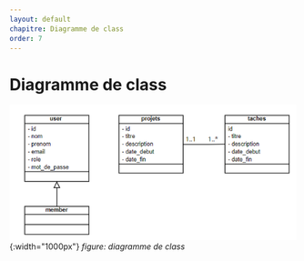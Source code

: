 ```yaml
---
layout: default
chapitre: Diagramme de class
order: 7
---
```


# Diagramme de class

![Introduction](./images/diagramme-classes.png){:width="1000px"}
_figure: diagramme de class_

<!-- new slide -->
